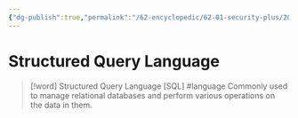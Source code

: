 ```yaml
---
{"dg-publish":true,"permalink":"/62-encyclopedic/62-01-security-plus/20220603131344-structured-query-language/","dgHomeLink":true,"dgPassFrontmatter":false}
---
```



# Structured Query Language

>[!word] Structured Query Language [SQL] #language 
> Commonly used to manage relational databases and perform various operations on the data in them. 
<!--ID: 1654406587884-->


